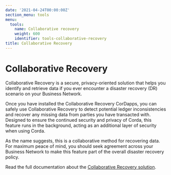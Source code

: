 ```yaml
---
date: '2021-04-24T00:00:00Z'
section_menu: tools
menu:
  tools:
    name: Collaborative recovery
    weight: 600
    identifier: tools-collaborative-recovery
title: Collaborative Recovery
---
```


# Collaborative Recovery

Collaborative Recovery is a secure, privacy-oriented solution that helps you identify and retrieve data if you ever encounter a disaster recovery (DR) scenario on your Business Network.

Once you have installed the Collaborative Recovery CorDapps, you can safely use Collaborative Recovery to detect potential ledger inconsistencies and recover any missing data from parties you have transacted with. Designed to ensure the continued security and privacy of Corda, this feature runs in the background, acting as an additional layer of security when using Corda.

As the name suggests, this is a collaborative method for recovering data. For maximum peace of mind, you should seek agreement across your Business Network to make this feature part of the overall disaster recovery policy.

Read the full documentation about the [Collaborative Recovery solution](../../../en/platform/corda/4.8/enterprise/node/collaborative-recovery/introduction-cr.md).
